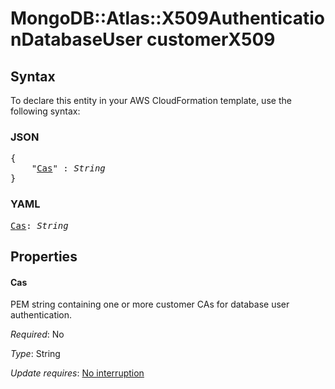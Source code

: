# MongoDB::Atlas::X509AuthenticationDatabaseUser customerX509

## Syntax

To declare this entity in your AWS CloudFormation template, use the following syntax:

### JSON

<pre>
{
    "<a href="#cas" title="Cas">Cas</a>" : <i>String</i>
}
</pre>

### YAML

<pre>
<a href="#cas" title="Cas">Cas</a>: <i>String</i>
</pre>

## Properties

#### Cas

 PEM string containing one or more customer CAs for database user authentication.

_Required_: No

_Type_: String

_Update requires_: [No interruption](https://docs.aws.amazon.com/AWSCloudFormation/latest/UserGuide/using-cfn-updating-stacks-update-behaviors.html#update-no-interrupt)

